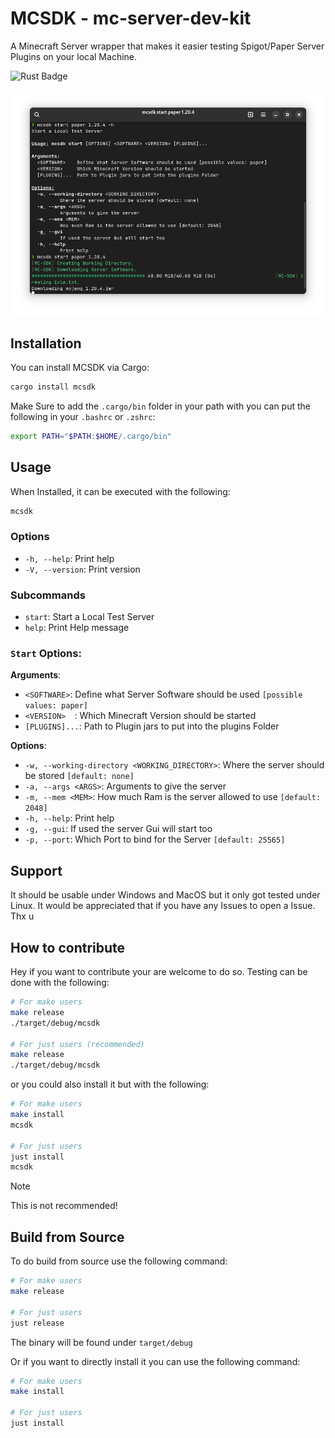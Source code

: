 # MCSDK - mc-server-dev-kit

A Minecraft Server wrapper that makes it easier testing Spigot/Paper Server Plugins on your local Machine.

![Rust Badge](https://img.shields.io/badge/Rust-000?logo=rust&logoColor=fff&style=for-the-badge)

![screenshot of mcsdk](https://raw.githubusercontent.com/Noriskky/mc-server-dev-kit/main/screenshots/screenshot.png)

## Installation

You can install MCSDK via Cargo:

```bash
cargo install mcsdk
```

Make Sure to add the ``.cargo/bin`` folder in your path with you can put the following in your ``.bashrc`` or ``.zshrc``: <br>
```bash
export PATH="$PATH:$HOME/.cargo/bin"
```

## Usage

When Installed, it can be executed with the following:
```bash
mcsdk
```

### Options

- `-h, --help`:     Print help
- `-V, --version`:  Print version

### Subcommands

- ``start``: Start a Local Test Server
- ``help``: Print Help message

### `Start` Options:

**Arguments**: <br>
- `<SOFTWARE>`:    Define what Server Software should be used `[possible values: paper]` <br>
- `<VERSION>  `:   Which Minecraft Version should be started <br>
- `[PLUGINS]...`:  Path to Plugin jars to put into the plugins Folder <br>

**Options**: <br>
- `-w, --working-directory <WORKING_DIRECTORY>`: Where the server should be stored `[default: none]`  <br>
- `-a, --args <ARGS>`: Arguments to give the server  <br>
- `-m, --mem <MEM>`: How much Ram is the server allowed to use `[default: 2048]`  <br>
- `-h, --help`: Print help  <br>
- `-g, --gui`: If used the server Gui will start too <br>
- `-p, --port`: Which Port to bind for the Server `[default: 25565]` <br>

## Support

It should be usable under Windows and MacOS but it only got tested under Linux.
It would be appreciated that if you have any Issues to open a Issue. Thx u

## How to contribute

Hey if you want to contribute your are welcome to do so.
Testing can be done with the following:
```bash
# For make users
make release
./target/debug/mcsdk

# For just users (recommended)
make release
./target/debug/mcsdk
```

or you could also install it but with the following:
```bash
# For make users
make install
mcsdk

# For just users
just install
mcsdk
```

> [!NOTE]
> This is not recommended!

## Build from Source

To do build from source use the following command:
```bash
# For make users
make release

# For just users
just release
```

The binary will be found under `target/debug`

Or if you want to directly install it you can use the following command:
```bash
# For make users
make install

# For just users
just install
```
